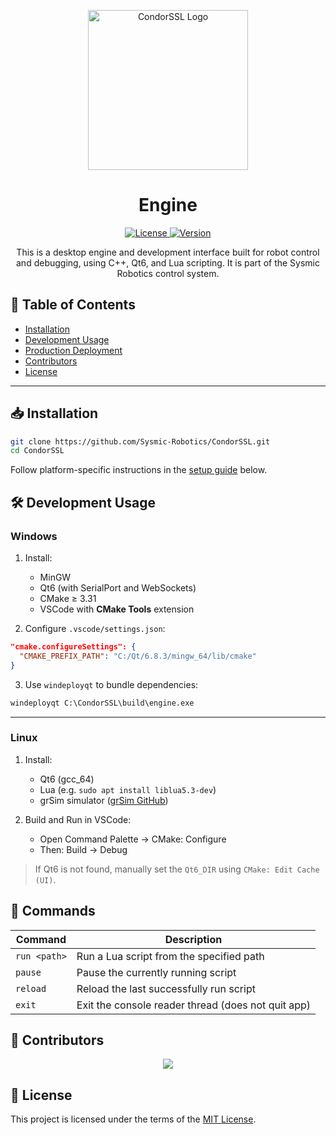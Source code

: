 
<p align="center">
  <img src="https://i.imgur.com/vU1zy4V.png" alt="CondorSSL Logo" width="256"/>
</p>

<h1 align="center">Engine</h1>

<p align="center">
  <a href="https://github.com/Sysmic-Robotics/CondorSSL/blob/main/LICENSE">
    <img src="https://img.shields.io/github/license/Sysmic-Robotics/CondorSSL" alt="License">
  </a>
  <a href="https://github.com/Sysmic-Robotics/CondorSSL">
    <img src="https://img.shields.io/github/v/release/Sysmic-Robotics/CondorSSL" alt="Version">
  </a>
</p>

<p align="center">
  This is a desktop engine and development interface built for robot control and debugging, using C++, Qt6, and Lua scripting. It is part of the Sysmic Robotics control system.
</p>



## 🧩 Table of Contents

- [Installation](#installation)
- [Development Usage](#development-usage)
- [Production Deployment](#production-deployment)
- [Contributors](#contributors)
- [License](#license)

---

## 📥 Installation

```bash
git clone https://github.com/Sysmic-Robotics/CondorSSL.git
cd CondorSSL
````

Follow platform-specific instructions in the [setup guide](#installation) below.



## 🛠️ Development Usage

### Windows

1. Install:

   * MinGW
   * Qt6 (with SerialPort and WebSockets)
   * CMake ≥ 3.31
   * VSCode with **CMake Tools** extension

2. Configure `.vscode/settings.json`:

```json
"cmake.configureSettings": {
  "CMAKE_PREFIX_PATH": "C:/Qt/6.8.3/mingw_64/lib/cmake"
}
```

3. Use `windeployqt` to bundle dependencies:

```cmd
windeployqt C:\CondorSSL\build\engine.exe
```

---

### Linux

1. Install:

   * Qt6 (gcc\_64)
   * Lua (e.g. `sudo apt install liblua5.3-dev`)
   * grSim simulator ([grSim GitHub](https://github.com/RoboCup-SSL/grSim))

2. Build and Run in VSCode:

   * Open Command Palette → CMake: Configure
   * Then: Build → Debug

> If Qt6 is not found, manually set the `Qt6_DIR` using `CMake: Edit Cache (UI)`.

## 💬 Commands

| Command         | Description                                      |
|----------------|--------------------------------------------------|
| `run <path>`   | Run a Lua script from the specified path         |
| `pause`        | Pause the currently running script               |
| `reload`       | Reload the last successfully run script          |
| `exit`         | Exit the console reader thread (does not quit app) |




## 👥 Contributors

<p align="center">
  <a href="https://github.com/Sysmic-Robotics/CondorSSL/graphs/contributors">
    <img src="https://contrib.rocks/image?repo=Sysmic-Robotics/CondorSSL" />
  </a>
</p>



## 📄 License

This project is licensed under the terms of the [MIT License](https://github.com/Sysmic-Robotics/CondorSSL/blob/main/LICENSE).


